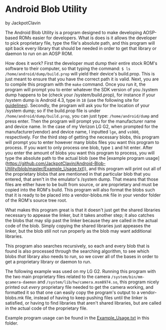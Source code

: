 Android Blob Utility
=============================
by JackpotClavin

The Android Blob Utility is a program designed to make developing AOSP-based
ROMs easier for developers. What is does is it allows the developer to pick
proprietary file, type the file's absolute path, and this program will spit
back every library that should be needed in order to get that library or daemon
to run on an AOSP ROM.

How does it work? First the developer must dump their entire stock ROM's
software to their computer, so that typing the command:
`$ ls /home/android/dump/build.prop` will yield their device's build.prop.
This is just meant to ensure that you have the correct path it is valid.
Next, you are to compile this program with the `make` command. Once you run it,
the program will prompt you to enter whatever the SDK version of you /system
dump happens to be (check your /system/build.prop), for instance if your
/system dump is Android 4.3, type in `18` (use the following site for
[guidelines](https://developer.android.com/guide/topics/manifest/uses-sdk-element.html#ApiLevels)).
Secondly, the program will ask you for the location of your /system dump; so if
the build.prop file is under `/home/android/dump/build.prop`, you can just type:
`/home/android/dump` and press enter. Then the program will prompt you for the
manufacturer name and device name. In the case of my Verizon LG G2, when
prompted for the manufacturer(vendor) and device name, I inputted `lge`, and
`vs980`, respectively. For the third step of getting the necessary blobs,
this program will prompt you to enter however many blobs files you want this
program to process. If you want to only process one blob, type `1` and hit
enter. After you enter the amount of blobs you want this program to process, you
will type the absolute path to the actual blob (see the [example program usage]
(https://github.com/JackpotClavin/Android-Blob-Utility/blob/master/Example_Usage.txt)),
and this program will print out all of the proprietary blobs that are mentioned
in that particular blob that you entered, that aren't in the emulator's /system
dump. That means that those files are either have to be built from source, or
are proprietary and must be copied into the ROM's build. This program will also
format the blobs such that it is ready to be placed into a vendor-blobs.mk file
in your vendor folder of the ROM's source tree root.

What makes this program great is that it doesn't just get the shared libraries
necessary to appease the linker, but it takes another step; it also catches the
blobs that may slip past the linker because they are called in the actual code
of the blob. Simply copying the shared libraries just appeases the linker, but
the blob still not run properly as the blob may want additional libraries.

This program also searches recursively, so each and every blob that is found is
also processed through the searching algorithm, to see which blobs *that*
library also needs to run, so we cover all of the bases in order to get a
proprietary library or daemon to run.

The following example was used on my LG G2. Running this program with the two
main proprietary files related to the camera `/system/bin/mm-qcamera-daemon` and
`/system/lib/hw/camera.msm8974.so`, this program nicely printed out *every*
proprietary file needed to get the camera working, and formatted it so that one
can easily copy the program's output to a vendor-blobs.mk file, instead of
having to keep pushing files until the linker is satisfied, or having to find
libraries that aren't shared libraries, but are called in the actual code of
the proprietary file.

Example program usage can be found in the [Example_Usage.txt](https://github.com/JackpotClavin/Android-Blob-Utility/blob/master/Example_Usage.txt)
in this folder.

